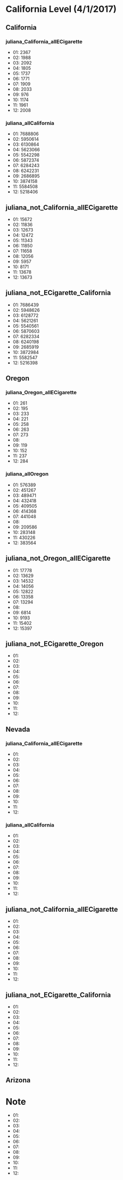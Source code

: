 # California Level (4/1/2017)
## California

### juliana_California_allECigarette
- 01: 2367
- 02: 1988
- 03: 2092
- 04: 1805
- 05: 1737
- 06: 1771
- 07: 1909
- 08: 2033
- 09: 976
- 10: 1174
- 11: 1961
- 12: 2008

### juliana_allCalifornia
- 01: 7688806
- 02: 5950614
- 03: 6130864
- 04: 5623066
- 05: 5542298
- 06: 5872374
- 07: 6284243
- 08: 6242231
- 09: 2686895
- 10: 3874158
- 11: 5584508
- 12: 5218406

## juliana_not_California_allECigarette
- 01: 15672
- 02: 11836
- 03: 12673
- 04: 12472
- 05: 11343
- 06: 11850
- 07: 11658
- 08: 12056
- 09: 5957
- 10: 8171
- 11: 13678
- 12: 13673

## juliana_not_ECigarette_California
- 01: 7686439
- 02: 5948626
- 03: 6128772
- 04: 5621261
- 05: 5540561
- 06: 5870603
- 07: 6282334
- 08: 6240198
- 09: 2685919
- 10: 3872984
- 11: 5582547
- 12: 5216398





## Oregon
### juliana_Oregon_allECigarette
- 01: 261
- 02: 195
- 03: 233
- 04: 221
- 05: 258
- 06: 263
- 07: 273
- 08: 
- 09: 119
- 10: 152
- 11: 237
- 12: 284

### juliana_allOregon
- 01: 576389
- 02: 451267
- 03: 489471
- 04: 432418
- 05: 409505
- 06: 414368
- 07: 441048
- 08: 
- 09: 209586
- 10: 283148
- 11: 430226
- 12: 383564

## juliana_not_Oregon_allECigarette
- 01: 17778
- 02: 13629
- 03: 14532
- 04: 14056
- 05: 12822
- 06: 13358
- 07: 13294
- 08: 
- 09: 6814
- 10: 9193
- 11: 15402
- 12: 15397

## juliana_not_ECigarette_Oregon
- 01: 
- 02: 
- 03: 
- 04: 
- 05: 
- 06: 
- 07: 
- 08: 
- 09: 
- 10: 
- 11: 
- 12: 





## Nevada
### juliana_California_allECigarette
- 01: 
- 02: 
- 03: 
- 04: 
- 05: 
- 06: 
- 07: 
- 08: 
- 09: 
- 10: 
- 11: 
- 12: 

### juliana_allCalifornia
- 01: 
- 02: 
- 03: 
- 04: 
- 05: 
- 06: 
- 07: 
- 08: 
- 09: 
- 10: 
- 11: 
- 12: 

## juliana_not_California_allECigarette
- 01: 
- 02: 
- 03: 
- 04: 
- 05: 
- 06: 
- 07: 
- 08: 
- 09: 
- 10: 
- 11: 
- 12: 

## juliana_not_ECigarette_California
- 01: 
- 02: 
- 03: 
- 04: 
- 05: 
- 06: 
- 07: 
- 08: 
- 09: 
- 10: 
- 11: 
- 12: 





## Arizona









# Note

- 01: 
- 02: 
- 03: 
- 04: 
- 05: 
- 06: 
- 07: 
- 08: 
- 09: 
- 10: 
- 11: 
- 12: 














